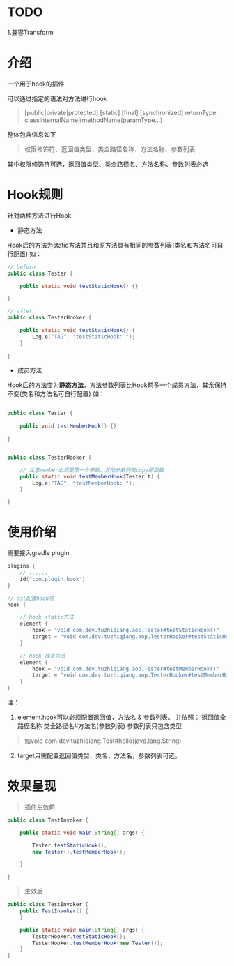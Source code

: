 # TODO

1.兼容Transform

# 介绍

一个用于hook的插件

可以通过指定的语法对方法进行hook

> \[public|private|protected] \[static] \[final] \[synchronized] returnType classInternalName#methodName(paramType...)

整体包含信息如下

> 权限修饰符、返回值类型、类全路径名称、方法名称、参数列表

其中权限修饰符可选，返回值类型、类全路径名、方法名称、参数列表必选

# Hook规则

针对两种方法进行Hook

- 静态方法

Hook后的方法为static方法并且和原方法具有相同的参数列表(类名和方法名可自行配置)
如：

```java
// before
public class Tester {

    public static void testStaticHook() {}

}

// after
public class TesterHooker {

    public static void testStaticHook() {
        Log.e("TAG", "testStaticHook: ");
    }
    
}
```

- 成员方法

Hook后的方法变为**静态方法**，方法参数列表比Hook前多一个成员方法，其余保持不变(类名和方法名可自行配置)
如：

```java

public class Tester {
    
    public void testMemberHook() {}

}


public class TesterHooker {

    // 注意member必须是第一个参数，其他参数列表copy原函数
    public static void testMemberHook(Tester t) {
        Log.e("TAG", "testMemberHook: ");
    }

}

```

# 使用价绍

需要接入gradle plugin

```kotlin
plugins {
    // ......
    id("com.plugin.hook")
}

// dsl配置hook项
hook {

    // hook static方法
    element {
        hook = "void com.dev.tuzhiqiang.aop.Tester#testStaticHook()"
        target = "void com.dev.tuzhiqiang.aop.TesterHooker#testStaticHook(...)"
    }

    // hook 成员方法
    element {
        hook = "void com.dev.tuzhiqiang.aop.Tester#testMemberHook()"
        target = "void com.dev.tuzhiqiang.aop.TesterHooker#testMemberHook(...)"
    }
}

```

注：
1. element.hook可以必须配置返回值，方法名 & 参数列表。
并依照： 返回值全路径名称 类全路径名#方法名(参数列表)
参数列表只包含类型

> 如void com.dev.tuzhiqiang.Test#hello(java.lang.String)

2. target只需配置返回值类型、类名、方法名，参数列表可选。

# 效果呈现

> 插件生效前

```java
public class TestInvoker {

    public static void main(String[] args) {

        Tester.testStaticHook();
        new Tester().testMemberHook();

    }

}
```

> 生效后

```java
public class TestInvoker {
    public TestInvoker() {
    }

    public static void main(String[] args) {
        TesterHooker.testStaticHook();
        TesterHooker.testMemberHook(new Tester());
    }
}
```